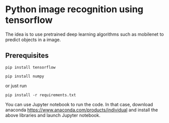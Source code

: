 # Python image recognition using tensorflow
The idea is to use pretrained deep learning algorithms such as mobilenet to predict objects in a image. 

## Prerequisites

``` pip install tensorflow ```

``` pip install numpy ```

or just run

``` pip install -r requirements.txt ```

You can use Jupyter notebook to run the code. In that case, download anaconda https://www.anaconda.com/products/individual and install the above libraries and launch Jupyter notebook.
